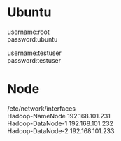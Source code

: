 
# Ubuntu
username:root<br>
password:ubuntu<br>

username:testuser<br>
password:testuser<br>

# Node
/etc/network/interfaces<br>
Hadoop-NameNode 192.168.101.231<br>
Hadoop-DataNode-1 192.168.101.232<br>
Hadoop-DataNode-2 192.168.101.233<br>

